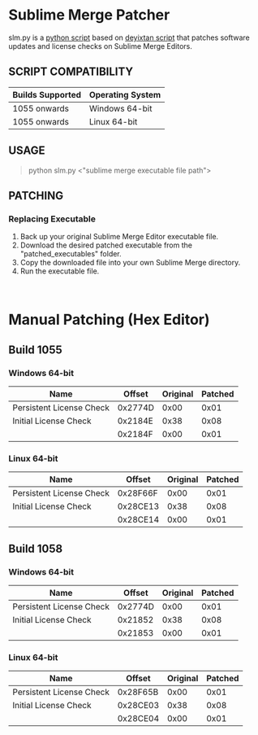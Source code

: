 # Sublime Merge Patcher

slm.py is a [python script](https://github.com/bousqi/slm-patcher) based on [deyixtan script](https://github.com/deyixtan/slt-patcher) that patches software updates and license checks on Sublime Merge Editors.

## SCRIPT COMPATIBILITY

|         Builds Supported         | Operating System |
| -------------------------------- | ---------------- |
| 1055 onwards                     | Windows 64-bit   |
| 1055 onwards                     | Linux 64-bit     |

## USAGE

> python slm.py <"sublime merge executable file path">

## PATCHING

### Replacing Executable

1. Back up your original Sublime Merge Editor executable file. 
2. Download the desired patched executable from the "patched_executables" folder.
3. Copy the downloaded file into your own Sublime Merge directory.
4. Run the executable file.

<br>

# Manual Patching (Hex Editor)
## Build 1055
### Windows 64-bit
| Name                     |  Offset  | Original | Patched |
| ------------------------ | -------- | -------- | ------- |
| Persistent License Check | 0x2774D  | 0x00     | 0x01    |
| Initial License Check    | 0x2184E  | 0x38     | 0x08    |
|                          | 0x2184F  | 0x00     | 0x01    |
### Linux 64-bit
| Name                     |  Offset  | Original | Patched |
| ------------------------ | -------- | -------- | ------- |
| Persistent License Check | 0x28F66F | 0x00     | 0x01    |
| Initial License Check    | 0x28CE13 | 0x38     | 0x08    |
|                          | 0x28CE14 | 0x00     | 0x01    |
## Build 1058
### Windows 64-bit
| Name                     |  Offset  | Original | Patched |
| ------------------------ | -------- | -------- | ------- |
| Persistent License Check | 0x2774D  | 0x00     | 0x01    |
| Initial License Check    | 0x21852  | 0x38     | 0x08    |
|                          | 0x21853  | 0x00     | 0x01    |
### Linux 64-bit
| Name                     |  Offset  | Original | Patched |
| ------------------------ | -------- | -------- | ------- |
| Persistent License Check | 0x28F65B | 0x00     | 0x01    |
| Initial License Check    | 0x28CE03 | 0x38     | 0x08    |
|                          | 0x28CE04 | 0x00     | 0x01    |
<br>